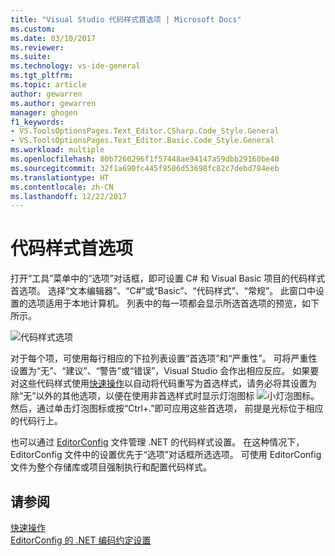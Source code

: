 ```yaml
---
title: "Visual Studio 代码样式首选项 | Microsoft Docs"
ms.custom: 
ms.date: 03/10/2017
ms.reviewer: 
ms.suite: 
ms.technology: vs-ide-general
ms.tgt_pltfrm: 
ms.topic: article
author: gewarren
ms.author: gewarren
manager: ghogen
f1_keywords:
- VS.ToolsOptionsPages.Text_Editor.CSharp.Code_Style.General
- VS.ToolsOptionsPages.Text_Editor.Basic.Code_Style.General
ms.workload: multiple
ms.openlocfilehash: 80b7260296f1f57448ae94147a59dbb29160be40
ms.sourcegitcommit: 32f1a690fc445f9586d53698fc82c7debd784eeb
ms.translationtype: HT
ms.contentlocale: zh-CN
ms.lasthandoff: 12/22/2017
---
```

# <a name="code-style-preferences"></a>代码样式首选项

打开“工具”菜单中的“选项”对话框，即可设置 C# 和 Visual Basic 项目的代码样式首选项。 选择“文本编辑器”、“C#”或“Basic”、“代码样式”、“常规”。 此窗口中设置的选项适用于本地计算机。 列表中的每一项都会显示所选首选项的预览，如下所示。

![代码样式选项](media/code-style-quick-actions-dialog.png)

对于每个项，可使用每行相应的下拉列表设置“首选项”和“严重性”。 可将严重性设置为“无”、“建议”、“警告”或“错误”，Visual Studio 会作出相应反应。 如果要对这些代码样式使用[快速操作](quick-actions.md)以自动将代码重写为首选样式，请务必将其设置为除“无”以外的其他选项，以便在使用非首选样式时显示灯泡图标 ![小灯泡图标](media/vs2015_lightbulbsmall.png "VS2017_LightBulbSmall")。 然后，通过单击灯泡图标或按“Ctrl+.”即可应用这些首选项， 前提是光标位于相应的代码行上。

也可以通过 [EditorConfig](../ide/editorconfig-code-style-settings-reference.md) 文件管理 .NET 的代码样式设置。 在这种情况下，EditorConfig 文件中的设置优先于“选项”对话框所选选项。 可使用 EditorConfig 文件为整个存储库或项目强制执行和配置代码样式。

## <a name="see-also"></a>请参阅

[快速操作](quick-actions.md)  
[EditorConfig 的 .NET 编码约定设置](../ide/editorconfig-code-style-settings-reference.md)